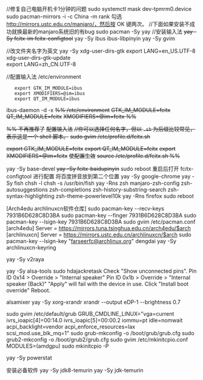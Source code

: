 //修复自己电脑开机卡1分钟的问题
sudo systemctl mask dev-tpmrm0.device
sudo pacman-mirrors -i -c China -m rank
勾选 http://mirrors.ustc.edu.cn/manjaro/，然后按 OK 键两次。
//下面如果安装不成功就换最新的manjaro系统旧的有bug
sudo pacman -Sy yay
//安装输入法
~~yay -Sy fcitx-im fcitx-configtool~~
yay -Sy ibus ibus-libpinyin
yay -Sy gvim

//改文件夹名字为英文
yay -Sy xdg-user-dirs-gtk
export LANG=en_US.UTF-8  
xdg-user-dirs-gtk-update  
export LANG=zh_CN.UTF-8

//配置输入法
/etc/environment
```
   export GTK_IM_MODULE=ibus
   export XMODIFIERS=@im=ibus
   export QT_IM_MODULE=ibus
```

 ibus-daemon -d -x
~~%% /etc/environment~~
~~GTK_IM_MODULE=fcitx~~
~~QT_IM_MODULE=fcitx~~
~~XMODIFIERS=@im=fcitx %%~~

~~%% 不再推荐了~~
~~配置输入法~~
~~//你可以选择任何名字，但以 `.sh` 为后缀比较常见，表示这是一个 shell 脚本。~~
~~sudo gvim /etc/profile.d/fcitx.sh~~

~~export GTK_IM_MODULE=fcitx~~
~~export QT_IM_MODULE=fcitx~~
~~export XMODIFIERS=@im=fcitx~~
~~使配置生效~~
~~source /etc/profile.d/fcitx.sh %%~~


yay -Sy base-devel
~~yay -Sy fcitx-baidupinyin~~
sudo reboot
重启后打开 fcitx-configtool 进行配置
将百度拼音放到第二个位置
yay -Sy google-chrome
yay -Sy fish
chsh -l
chsh -s /usr/bin/fish
yay -Rns zsh manjaro-zsh-config zsh-autosuggestions zsh-completions zsh-history-substring-search zsh-syntax-highlighting zsh-theme-powerlevel10k
yay -Rns firefox
sudo reboot


[Arch4edu archlinuxcn软件仓库]
sudo pacman-key --recv-keys 7931B6D628C8D3BA
sudo pacman-key --finger 7931B6D628C8D3BA
sudo pacman-key --lsign-key 7931B6D628C8D3BA
sudo gvim /etc/pacman.conf
[arch4edu]
Server = https://mirrors.tuna.tsinghua.edu.cn/arch4edu/$arch
[archlinuxcn]
Server = https://mirrors.ustc.edu.cn/archlinuxcn/$arch
sudo pacman-key --lsign-key "farseerfc@archlinux.org"
dengdai 
yay -Sy archlinuxcn-keyring

yay -Sy v2raya

yay -Sy alsa-tools
sudo hdajackretask
Check "Show unconnected pins".
Pin ID 0x14 > Override > "Internal speaker"
Pin ID 0x1b > Override > "Internal speaker (Back)"
"Apply" will fail with the device in use.
Click "Install boot override"
Reboot.

alsamixer
yay -Sy xorg-xrandr
xrandr --output eDP-1 --brightness 0.7


sudo gvim  /etc/default/grub
GRUB_CMDLINE_LINUX="vga=current ivrs_ioapic[4]=00:14.0 ivrs_ioapic[5]=00:00.2 iommu=pt idle=nomwait acpi_backlight=vendor acpi_enforce_resources=lax scsi_mod.use_blk_mq=1"
sudo grub-mkconfig -o /boot/grub/grub.cfg
sudo grub2-mkconfig -o /boot/grub2/grub.cfg
sudo gvim  /etc/mkinitcpio.conf
MODULES=(amdgpu)
sudo mkinitcpio -P 


yay -Sy powerstat

安装必备软件
yay -Sy jdk8-temurin
yay -Sy jdk-temurin
